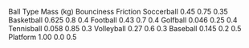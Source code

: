 Ball Type	Mass (kg)	Bounciness	Friction
Soccerball	0.45		0.75		0.35
Basketball	0.625		0.8			0.4
Football	0.43		0.7			0.4
Golfball	0.046		0.25		0.4
Tennisball	0.058		0.85		0.3
Volleyball	0.27		0.6			0.3
Baseball	0.145		0.2			0.5
Platform	1.00		0.0			0.5
